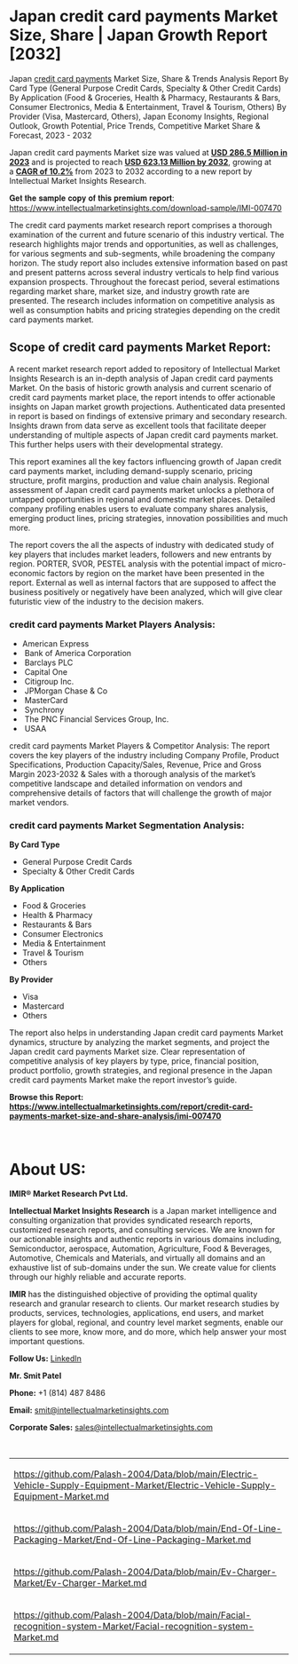 <h1>Japan credit card payments Market Size, Share | Japan Growth Report [2032]</h1>
<p>Japan <a href="https://www.intellectualmarketinsights.com/report/credit-card-payments-market-size-and-share-analysis/imi-007470">credit card payments</a> Market Size, Share &amp; Trends Analysis Report By Card Type (General Purpose Credit Cards, Specialty &amp; Other Credit Cards) By Application (Food &amp; Groceries, Health &amp; Pharmacy, Restaurants &amp; Bars, Consumer Electronics, Media &amp; Entertainment, Travel &amp; Tourism, Others) By Provider (Visa, Mastercard, Others), Japan Economy Insights, Regional Outlook, Growth Potential, Price Trends, Competitive Market Share &amp; Forecast, 2023 - 2032</p>
<p>Japan credit card payments Market size was valued at&nbsp;<strong><u>USD 286.5 Million in 2023</u></strong>&nbsp;and is projected to reach&nbsp;<strong><u>USD 623.13 Million by 2032</u></strong>, growing at a&nbsp;<strong><u>CAGR of 10.2%</u></strong>&nbsp;from 2023 to 2032 according to a new report by Intellectual Market Insights Research.</p>
<p>𝐆𝐞𝐭 𝐭𝐡𝐞 𝐬𝐚𝐦𝐩𝐥𝐞 𝐜𝐨𝐩𝐲 𝐨𝐟 𝐭𝐡𝐢𝐬 𝐩𝐫𝐞𝐦𝐢𝐮𝐦 𝐫𝐞𝐩𝐨𝐫𝐭: <a href="https://www.intellectualmarketinsights.com/download-sample/IMI-007470">https://www.intellectualmarketinsights.com/download-sample/IMI-007470</a></p>
<p>The credit card payments market research report comprises a thorough examination of the current and future scenario of this industry vertical. The research highlights major trends and opportunities, as well as challenges, for various segments and sub-segments, while broadening the company horizon. The study report also includes extensive information based on past and present patterns across several industry verticals to help find various expansion prospects. Throughout the forecast period, several estimations regarding market share, market size, and industry growth rate are presented. The research includes information on competitive analysis as well as consumption habits and pricing strategies depending on the credit card payments market.</p>
<h2>Scope of credit card payments Market Report:</h2>
<p>A recent market research report added to repository of Intellectual Market Insights Research is an in-depth analysis of Japan credit card payments Market. On the basis of historic growth analysis and current scenario of credit card payments market place, the report intends to offer actionable insights on Japan market growth projections. Authenticated data presented in report is based on findings of extensive primary and secondary research. Insights drawn from data serve as excellent tools that facilitate deeper understanding of multiple aspects of Japan credit card payments market. This further helps users with their developmental strategy.</p>
<p>This report examines all the key factors influencing growth of Japan credit card payments market, including demand-supply scenario, pricing structure, profit margins, production and value chain analysis. Regional assessment of Japan credit card payments market unlocks a plethora of untapped opportunities in regional and domestic market places. Detailed company profiling enables users to evaluate company shares analysis, emerging product lines, pricing strategies, innovation possibilities and much more.</p>
<p>The report covers the all the aspects of industry with dedicated study of key players that includes market leaders, followers and new entrants by region. PORTER, SVOR, PESTEL analysis with the potential impact of micro-economic factors by region on the market have been presented in the report. External as well as internal factors that are supposed to affect the business positively or negatively have been analyzed, which will give clear futuristic view of the industry to the decision makers.</p>
<h3>credit card payments Market Players Analysis:</h3>
<ul>
<li>American Express</li>
<li>&nbsp;Bank of America Corporation</li>
<li>&nbsp;Barclays PLC</li>
<li>&nbsp;Capital One</li>
<li>&nbsp;Citigroup Inc.</li>
<li>&nbsp;JPMorgan Chase &amp; Co</li>
<li>&nbsp;MasterCard</li>
<li>&nbsp;Synchrony</li>
<li>&nbsp;The PNC Financial Services Group, Inc.&nbsp;</li>
<li>&nbsp;USAA</li>
</ul>
<p>credit card payments Market Players &amp; Competitor Analysis: The report covers the key players of the industry including Company Profile, Product Specifications, Production Capacity/Sales, Revenue, Price and Gross Margin 2023-2032 &amp; Sales with a thorough analysis of the market&rsquo;s competitive landscape and detailed information on vendors and comprehensive details of factors that will challenge the growth of major market vendors.</p>
<h3>credit card payments Market Segmentation Analysis:</h3>
<p><strong>By Card Type</strong></p>
<ul>
<li>General Purpose Credit Cards</li>
<li>Specialty &amp; Other Credit Cards</li>
</ul>
<p><strong>By Application</strong></p>
<ul>
<li>Food &amp; Groceries</li>
<li>Health &amp; Pharmacy</li>
<li>Restaurants &amp; Bars</li>
<li>Consumer Electronics</li>
<li>Media &amp; Entertainment</li>
<li>Travel &amp; Tourism</li>
<li>Others</li>
</ul>
<p><strong>By Provider</strong></p>
<ul>
<li>Visa</li>
<li>Mastercard</li>
<li>Others</li>
</ul>
<p>The report also helps in understanding Japan credit card payments Market dynamics, structure by analyzing the market segments, and project the Japan credit card payments&nbsp;Market size. Clear representation of competitive analysis of key players by type, price, financial position, product portfolio, growth strategies, and regional presence in the Japan credit card payments Market make the report investor&rsquo;s guide.</p>
<p><strong>Browse this Report: </strong><a href="https://www.intellectualmarketinsights.com/report/credit-card-payments-market-size-and-share-analysis/imi-007470"><strong>https://www.intellectualmarketinsights.com/report/credit-card-payments-market-size-and-share-analysis/imi-007470</strong></a><strong> &nbsp;</strong></p>
<p>&nbsp;</p>
<h1>About US:</h1>
<p><strong>IMIR&reg; Market Research Pvt Ltd.</strong></p>
<p><strong>Intellectual Market Insights Research</strong> is a Japan market intelligence and consulting organization that provides syndicated research reports, customized research reports, and consulting services. We are known for our actionable insights and authentic reports in various domains including, Semiconductor, aerospace, Automation, Agriculture, Food &amp; Beverages, Automotive, Chemicals and Materials, and virtually all domains and an exhaustive list of sub-domains under the sun. We create value for clients through our highly reliable and accurate reports.</p>
<p><strong>IMIR</strong> has the distinguished objective of providing the optimal quality research and granular research to clients. Our market research studies by products, services, technologies, applications, end users, and market players for global, regional, and country level market segments, enable our clients to see more, know more, and do more, which help answer your most important questions.</p>
<p><strong>Follow Us:</strong> <a href="https://www.linkedin.com/company/imir-marketresearch/">LinkedIn</a></p>
<p><strong>Mr. Smit Patel</strong></p>
<p><strong>Phone:</strong> +1 (814) 487 8486</p>
<p><strong>Email:</strong> <a href="mailto:smit@intellectualmarketinsights.com">smit@intellectualmarketinsights.com</a></p>
<p><strong>Corporate Sales:</strong> <a href="mailto:sales@intellectualmarketinsights.com">sales@intellectualmarketinsights.com</a></p>
<p>&nbsp;</p>
<table width="0">
<tbody>
<tr>
<td>
<p><u><a href="https://github.com/Palash-2004/Data/blob/main/Electric-Vehicle-Supply-Equipment-Market/Electric-Vehicle-Supply-Equipment-Market.md">https://github.com/Palash-2004/Data/blob/main/Electric-Vehicle-Supply-Equipment-Market/Electric-Vehicle-Supply-Equipment-Market.md</a></u></p>
</td>
</tr>
<tr>
<td>
<p><u><a href="https://github.com/Palash-2004/Data/blob/main/End-Of-Line-Packaging-Market/End-Of-Line-Packaging-Market.md">https://github.com/Palash-2004/Data/blob/main/End-Of-Line-Packaging-Market/End-Of-Line-Packaging-Market.md</a></u></p>
</td>
</tr>
<tr>
<td>
<p><u><a href="https://github.com/Palash-2004/Data/blob/main/Ev-Charger-Market/Ev-Charger-Market.md">https://github.com/Palash-2004/Data/blob/main/Ev-Charger-Market/Ev-Charger-Market.md</a></u></p>
</td>
</tr>
<tr>
<td>
<p><u><a href="https://github.com/Palash-2004/Data/blob/main/Facial-recognition-system-Market/Facial-recognition-system-Market.md">https://github.com/Palash-2004/Data/blob/main/Facial-recognition-system-Market/Facial-recognition-system-Market.md</a></u></p>
</td>
</tr>
</tbody>
</table>
<p>&nbsp;</p>
